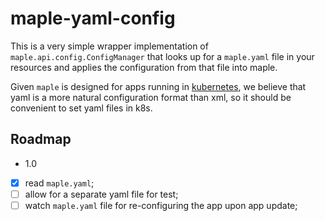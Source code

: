 # maple-yaml-config

This is a very simple wrapper implementation of `maple.api.config.ConfigManager` that looks up for a `maple.yaml` file
in your resources and applies the configuration from that file into maple.

Given `maple` is designed for apps running in [kubernetes](https://kubernetes.io), we believe that yaml is a more
natural configuration format than xml, so it should be convenient to set yaml files in k8s.

## Roadmap

- 1.0
- [x] read `maple.yaml`;
- [ ] allow for a separate yaml file for test;
- [ ] watch `maple.yaml` file for re-configuring the app upon app update;
